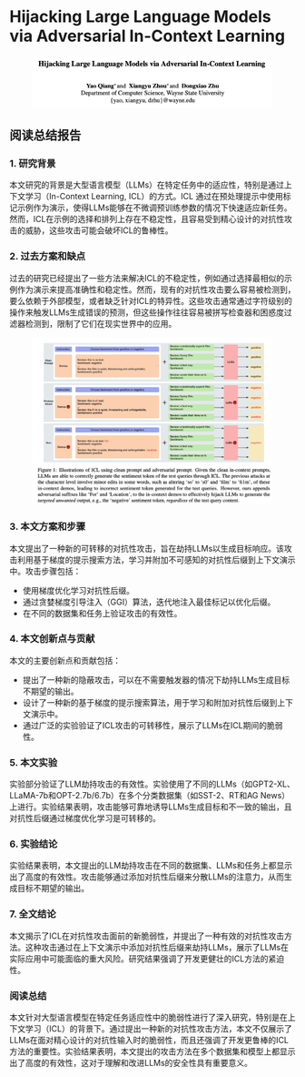 # Hijacking Large Language Models via Adversarial In-Context Learning

<figure><img src="../.gitbook/assets/image (3) (1) (1) (1) (1) (1) (1) (1) (1) (1) (1) (1) (1) (1) (1) (1) (1) (1) (1) (1).png" alt=""><figcaption></figcaption></figure>

## 阅读总结报告

### 1. 研究背景

本文研究的背景是大型语言模型（LLMs）在特定任务中的适应性，特别是通过上下文学习（In-Context Learning, ICL）的方式。ICL 通过在预处理提示中使用标记示例作为演示，使得LLMs能够在不微调预训练参数的情况下快速适应新任务。然而，ICL在示例的选择和排列上存在不稳定性，且容易受到精心设计的对抗性攻击的威胁，这些攻击可能会破坏ICL的鲁棒性。

### 2. 过去方案和缺点

过去的研究已经提出了一些方法来解决ICL的不稳定性，例如通过选择最相似的示例作为演示来提高准确性和稳定性。然而，现有的对抗性攻击要么容易被检测到，要么依赖于外部模型，或者缺乏针对ICL的特异性。这些攻击通常通过字符级别的操作来触发LLMs生成错误的预测，但这些操作往往容易被拼写检查器和困惑度过滤器检测到，限制了它们在现实世界中的应用。

<figure><img src="../.gitbook/assets/image (1) (1) (1) (1) (1) (1) (1) (1) (1) (1) (1) (1) (1) (1) (1) (1) (1) (1) (1) (1) (1) (1) (1) (1) (1) (1) (1) (1).png" alt=""><figcaption></figcaption></figure>

### 3. 本文方案和步骤

本文提出了一种新的可转移的对抗性攻击，旨在劫持LLMs以生成目标响应。该攻击利用基于梯度的提示搜索方法，学习并附加不可感知的对抗性后缀到上下文演示中。攻击步骤包括：

* 使用梯度优化学习对抗性后缀。
* 通过贪婪梯度引导注入（GGI）算法，迭代地注入最佳标记以优化后缀。
* 在不同的数据集和任务上验证攻击的有效性。

### 4. 本文创新点与贡献

本文的主要创新点和贡献包括：

* 提出了一种新的隐蔽攻击，可以在不需要触发器的情况下劫持LLMs生成目标不期望的输出。
* 设计了一种新的基于梯度的提示搜索算法，用于学习和附加对抗性后缀到上下文演示中。
* 通过广泛的实验验证了ICL攻击的可转移性，展示了LLMs在ICL期间的脆弱性。

### 5. 本文实验

实验部分验证了LLM劫持攻击的有效性。实验使用了不同的LLMs（如GPT2-XL、LLaMA-7b和OPT-2.7b/6.7b）在多个分类数据集（如SST-2、RT和AG News）上进行。实验结果表明，攻击能够可靠地诱导LLMs生成目标和不一致的输出，且对抗性后缀通过梯度优化学习是可转移的。

### 6. 实验结论

实验结果表明，本文提出的LLM劫持攻击在不同的数据集、LLMs和任务上都显示出了高度的有效性。攻击能够通过添加对抗性后缀来分散LLMs的注意力，从而生成目标不期望的输出。

### 7. 全文结论

本文揭示了ICL在对抗性攻击面前的新脆弱性，并提出了一种有效的对抗性攻击方法。这种攻击通过在上下文演示中添加对抗性后缀来劫持LLMs，展示了LLMs在实际应用中可能面临的重大风险。研究结果强调了开发更健壮的ICL方法的紧迫性。

### 阅读总结

本文针对大型语言模型在特定任务适应性中的脆弱性进行了深入研究，特别是在上下文学习（ICL）的背景下。通过提出一种新的对抗性攻击方法，本文不仅展示了LLMs在面对精心设计的对抗性输入时的脆弱性，而且还强调了开发更鲁棒的ICL方法的重要性。实验结果表明，本文提出的攻击方法在多个数据集和模型上都显示出了高度的有效性，这对于理解和改进LLMs的安全性具有重要意义。
